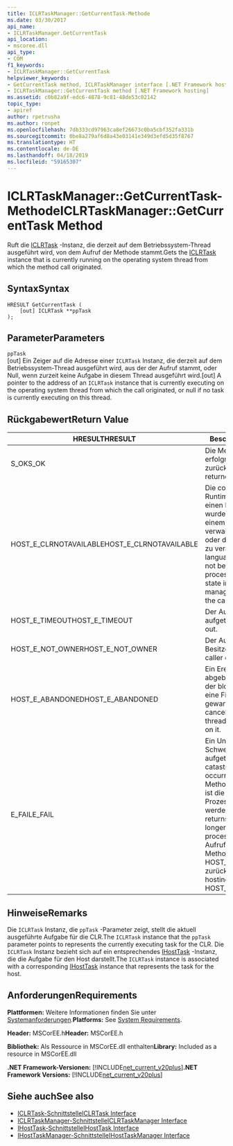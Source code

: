 ```yaml
---
title: ICLRTaskManager::GetCurrentTask-Methode
ms.date: 03/30/2017
api_name:
- ICLRTaskManager.GetCurrentTask
api_location:
- mscoree.dll
api_type:
- COM
f1_keywords:
- ICLRTaskManager::GetCurrentTask
helpviewer_keywords:
- GetCurrentTask method, ICLRTaskManager interface [.NET Framework hosting]
- ICLRTaskManager::GetCurrentTask method [.NET Framework hosting]
ms.assetid: c0b82a9f-edc6-4878-9c81-48de53c02142
topic_type:
- apiref
author: rpetrusha
ms.author: ronpet
ms.openlocfilehash: 7db333cd97963ca8ef26673c0ba5cbf352fa331b
ms.sourcegitcommit: 0be8a279af6d8a43e03141e349d3efd5d35f8767
ms.translationtype: HT
ms.contentlocale: de-DE
ms.lasthandoff: 04/18/2019
ms.locfileid: "59165307"
---
```

# <a name="iclrtaskmanagergetcurrenttask-method"></a><span data-ttu-id="73e1c-102">ICLRTaskManager::GetCurrentTask-Methode</span><span class="sxs-lookup"><span data-stu-id="73e1c-102">ICLRTaskManager::GetCurrentTask Method</span></span>
<span data-ttu-id="73e1c-103">Ruft die [ICLRTask](../../../../docs/framework/unmanaged-api/hosting/iclrtask-interface.md) -Instanz, die derzeit auf dem Betriebssystem-Thread ausgeführt wird, von dem Aufruf der Methode stammt.</span><span class="sxs-lookup"><span data-stu-id="73e1c-103">Gets the [ICLRTask](../../../../docs/framework/unmanaged-api/hosting/iclrtask-interface.md) instance that is currently running on the operating system thread from which the method call originated.</span></span>  
  
## <a name="syntax"></a><span data-ttu-id="73e1c-104">Syntax</span><span class="sxs-lookup"><span data-stu-id="73e1c-104">Syntax</span></span>  
  
```  
HRESULT GetCurrentTask (  
    [out] ICLRTask **ppTask  
);  
```  
  
## <a name="parameters"></a><span data-ttu-id="73e1c-105">Parameter</span><span class="sxs-lookup"><span data-stu-id="73e1c-105">Parameters</span></span>  
 `ppTask`  
 <span data-ttu-id="73e1c-106">[out] Ein Zeiger auf die Adresse einer `ICLRTask` Instanz, die derzeit auf dem Betriebssystem-Thread ausgeführt wird, aus der der Aufruf stammt, oder Null, wenn zurzeit keine Aufgabe in diesem Thread ausgeführt wird.</span><span class="sxs-lookup"><span data-stu-id="73e1c-106">[out] A pointer to the address of an `ICLRTask` instance that is currently executing on the operating system thread from which the call originated, or null if no task is currently executing on this thread.</span></span>  
  
## <a name="return-value"></a><span data-ttu-id="73e1c-107">Rückgabewert</span><span class="sxs-lookup"><span data-stu-id="73e1c-107">Return Value</span></span>  
  
|<span data-ttu-id="73e1c-108">HRESULT</span><span class="sxs-lookup"><span data-stu-id="73e1c-108">HRESULT</span></span>|<span data-ttu-id="73e1c-109">Beschreibung</span><span class="sxs-lookup"><span data-stu-id="73e1c-109">Description</span></span>|  
|-------------|-----------------|  
|<span data-ttu-id="73e1c-110">S_OK</span><span class="sxs-lookup"><span data-stu-id="73e1c-110">S_OK</span></span>|<span data-ttu-id="73e1c-111">Die Methode wurde erfolgreich zurückgegeben.</span><span class="sxs-lookup"><span data-stu-id="73e1c-111">The method returned successfully.</span></span>|  
|<span data-ttu-id="73e1c-112">HOST_E_CLRNOTAVAILABLE</span><span class="sxs-lookup"><span data-stu-id="73e1c-112">HOST_E_CLRNOTAVAILABLE</span></span>|<span data-ttu-id="73e1c-113">Die common Language Runtime (CLR) wurde nicht in einen Prozess geladen wurde, oder die CLR ist in einem Zustand, in dem nicht verwalteten Code ausführen oder den Aufruf erfolgreich zu verarbeiten.</span><span class="sxs-lookup"><span data-stu-id="73e1c-113">The common language runtime (CLR) has not been loaded into a process, or the CLR is in a state in which it cannot run managed code or process the call successfully.</span></span>|  
|<span data-ttu-id="73e1c-114">HOST_E_TIMEOUT</span><span class="sxs-lookup"><span data-stu-id="73e1c-114">HOST_E_TIMEOUT</span></span>|<span data-ttu-id="73e1c-115">Der Aufruf ist ein Timeout aufgetreten.</span><span class="sxs-lookup"><span data-stu-id="73e1c-115">The call timed out.</span></span>|  
|<span data-ttu-id="73e1c-116">HOST_E_NOT_OWNER</span><span class="sxs-lookup"><span data-stu-id="73e1c-116">HOST_E_NOT_OWNER</span></span>|<span data-ttu-id="73e1c-117">Der Aufrufer ist nicht Besitzer der Sperre.</span><span class="sxs-lookup"><span data-stu-id="73e1c-117">The caller does not own the lock.</span></span>|  
|<span data-ttu-id="73e1c-118">HOST_E_ABANDONED</span><span class="sxs-lookup"><span data-stu-id="73e1c-118">HOST_E_ABANDONED</span></span>|<span data-ttu-id="73e1c-119">Ein Ereignis wurde abgebrochen, während sich der blockierte Thread oder eine Fiber darauf gewartet.</span><span class="sxs-lookup"><span data-stu-id="73e1c-119">An event was canceled while a blocked thread or fiber was waiting on it.</span></span>|  
|<span data-ttu-id="73e1c-120">E_FAIL</span><span class="sxs-lookup"><span data-stu-id="73e1c-120">E_FAIL</span></span>|<span data-ttu-id="73e1c-121">Ein Unbekannter Schwerwiegender Fehler ist aufgetreten.</span><span class="sxs-lookup"><span data-stu-id="73e1c-121">An unknown catastrophic failure occurred.</span></span> <span data-ttu-id="73e1c-122">Wenn eine Methode E_FAIL zurückgibt, ist die CLR nicht mehr im Prozess verwendet werden.</span><span class="sxs-lookup"><span data-stu-id="73e1c-122">When a method returns E_FAIL, the CLR is no longer usable within the process.</span></span> <span data-ttu-id="73e1c-123">Nachfolgende Aufrufe zum Hosten der Methoden HOST_E_CLRNOTAVAILABLE zurück.</span><span class="sxs-lookup"><span data-stu-id="73e1c-123">Subsequent calls to hosting methods return HOST_E_CLRNOTAVAILABLE.</span></span>|  
  
## <a name="remarks"></a><span data-ttu-id="73e1c-124">Hinweise</span><span class="sxs-lookup"><span data-stu-id="73e1c-124">Remarks</span></span>  
 <span data-ttu-id="73e1c-125">Die `ICLRTask` Instanz, die `ppTask` -Parameter zeigt, stellt die aktuell ausgeführte Aufgabe für die CLR.</span><span class="sxs-lookup"><span data-stu-id="73e1c-125">The `ICLRTask` instance that the `ppTask` parameter points to represents the currently executing task for the CLR.</span></span> <span data-ttu-id="73e1c-126">Die `ICLRTask` Instanz bezieht sich auf ein entsprechendes [IHostTask](../../../../docs/framework/unmanaged-api/hosting/ihosttask-interface.md) -Instanz, die die Aufgabe für den Host darstellt.</span><span class="sxs-lookup"><span data-stu-id="73e1c-126">The `ICLRTask` instance is associated with a corresponding [IHostTask](../../../../docs/framework/unmanaged-api/hosting/ihosttask-interface.md) instance that represents the task for the host.</span></span>  
  
## <a name="requirements"></a><span data-ttu-id="73e1c-127">Anforderungen</span><span class="sxs-lookup"><span data-stu-id="73e1c-127">Requirements</span></span>  
 <span data-ttu-id="73e1c-128">**Plattformen:** Weitere Informationen finden Sie unter [Systemanforderungen](../../../../docs/framework/get-started/system-requirements.md).</span><span class="sxs-lookup"><span data-stu-id="73e1c-128">**Platforms:** See [System Requirements](../../../../docs/framework/get-started/system-requirements.md).</span></span>  
  
 <span data-ttu-id="73e1c-129">**Header:** MSCorEE.h</span><span class="sxs-lookup"><span data-stu-id="73e1c-129">**Header:** MSCorEE.h</span></span>  
  
 <span data-ttu-id="73e1c-130">**Bibliothek:** Als Ressource in MSCorEE.dll enthalten</span><span class="sxs-lookup"><span data-stu-id="73e1c-130">**Library:** Included as a resource in MSCorEE.dll</span></span>  
  
 <span data-ttu-id="73e1c-131">**.NET Framework-Versionen:** [!INCLUDE[net_current_v20plus](../../../../includes/net-current-v20plus-md.md)]</span><span class="sxs-lookup"><span data-stu-id="73e1c-131">**.NET Framework Versions:** [!INCLUDE[net_current_v20plus](../../../../includes/net-current-v20plus-md.md)]</span></span>  
  
## <a name="see-also"></a><span data-ttu-id="73e1c-132">Siehe auch</span><span class="sxs-lookup"><span data-stu-id="73e1c-132">See also</span></span>

- [<span data-ttu-id="73e1c-133">ICLRTask-Schnittstelle</span><span class="sxs-lookup"><span data-stu-id="73e1c-133">ICLRTask Interface</span></span>](../../../../docs/framework/unmanaged-api/hosting/iclrtask-interface.md)
- [<span data-ttu-id="73e1c-134">ICLRTaskManager-Schnittstelle</span><span class="sxs-lookup"><span data-stu-id="73e1c-134">ICLRTaskManager Interface</span></span>](../../../../docs/framework/unmanaged-api/hosting/iclrtaskmanager-interface.md)
- [<span data-ttu-id="73e1c-135">IHostTask-Schnittstelle</span><span class="sxs-lookup"><span data-stu-id="73e1c-135">IHostTask Interface</span></span>](../../../../docs/framework/unmanaged-api/hosting/ihosttask-interface.md)
- [<span data-ttu-id="73e1c-136">IHostTaskManager-Schnittstelle</span><span class="sxs-lookup"><span data-stu-id="73e1c-136">IHostTaskManager Interface</span></span>](../../../../docs/framework/unmanaged-api/hosting/ihosttaskmanager-interface.md)
